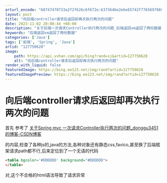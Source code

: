 ```yaml
---
arturl_encode: "68747470733a2f2f626c6f672e:6373646e2e6e65742f77656978696e5f35343535303934332f:61727469636c652f64657461696c732f313237373530363238"
layout: post
title: "向后端controller请求后返回却再次执行两次的问题"
date: 2023-11-02 20:08:44 +08:00
description: "关于后端一次请求Controller执行两次的问题_后端返回vm返回了两份数据"
keywords: "后端返回vm返回了两份数据"
categories: ['Java']
tags: ['前端', 'Spring', 'Java']
artid: "127750628"
image:
    path: https://api.vvhan.com/api/bing?rand=sj&artid=127750628
    alt: "向后端controller请求后返回却再次执行两次的问题"
render_with_liquid: false
featuredImage: https://bing.ee123.net/img/rand?artid=127750628
featuredImagePreview: https://bing.ee123.net/img/rand?artid=127750628
---
```


# 向后端controller请求后返回却再次执行两次的问题

首先 参考了
[关于Spring mvc 一次请求Controller执行两次的问题_donggu3451的博客-CSDN博客](https://blog.csdn.net/donggu3451/article/details/101311605 "关于Spring mvc 一次请求Controller执行两次的问题_donggu3451的博客-CSDN博客")

的内容,检查了各种js的,java的方法,各种对象还有静态css,favico,甚至换了后端框架请求path都不行,后来定位到了一个无语的代码

```html
<table bgcolor='#DDDDDD' background="#DDDDDD">
</table>
```

对,这个不合格的html语法导致了请求异常